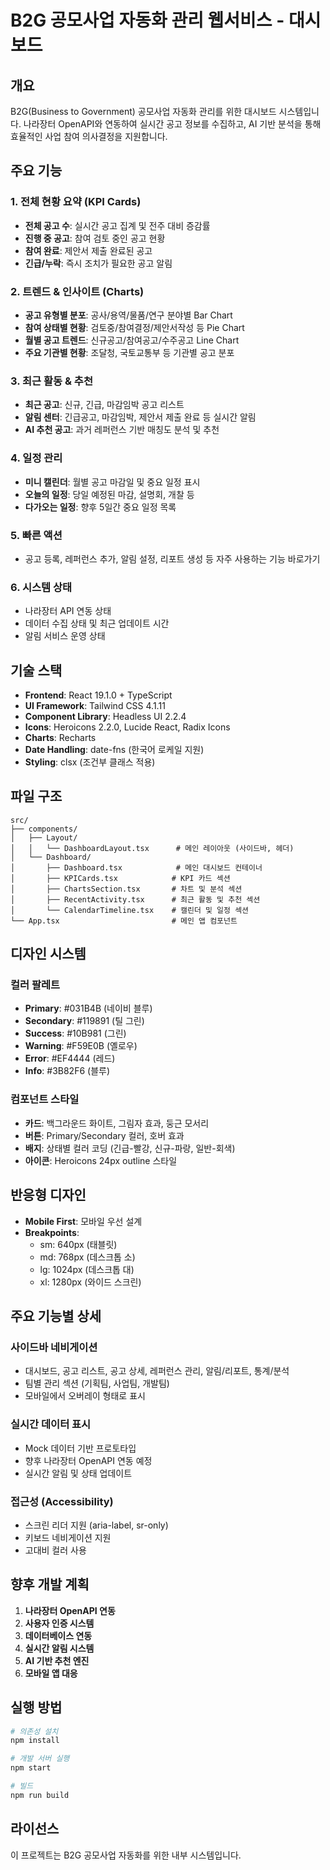 # B2G 공모사업 자동화 관리 웹서비스 - 대시보드

## 개요

B2G(Business to Government) 공모사업 자동화 관리를 위한 대시보드 시스템입니다. 나라장터 OpenAPI와 연동하여 실시간 공고 정보를 수집하고, AI 기반 분석을 통해 효율적인 사업 참여 의사결정을 지원합니다.

## 주요 기능

### 1. 전체 현황 요약 (KPI Cards)
- **전체 공고 수**: 실시간 공고 집계 및 전주 대비 증감률
- **진행 중 공고**: 참여 검토 중인 공고 현황
- **참여 완료**: 제안서 제출 완료된 공고
- **긴급/누락**: 즉시 조치가 필요한 공고 알림

### 2. 트렌드 & 인사이트 (Charts)
- **공고 유형별 분포**: 공사/용역/물품/연구 분야별 Bar Chart
- **참여 상태별 현황**: 검토중/참여결정/제안서작성 등 Pie Chart
- **월별 공고 트렌드**: 신규공고/참여공고/수주공고 Line Chart
- **주요 기관별 현황**: 조달청, 국토교통부 등 기관별 공고 분포

### 3. 최근 활동 & 추천
- **최근 공고**: 신규, 긴급, 마감임박 공고 리스트
- **알림 센터**: 긴급공고, 마감임박, 제안서 제출 완료 등 실시간 알림
- **AI 추천 공고**: 과거 레퍼런스 기반 매칭도 분석 및 추천

### 4. 일정 관리
- **미니 캘린더**: 월별 공고 마감일 및 중요 일정 표시
- **오늘의 일정**: 당일 예정된 마감, 설명회, 개찰 등
- **다가오는 일정**: 향후 5일간 중요 일정 목록

### 5. 빠른 액션
- 공고 등록, 레퍼런스 추가, 알림 설정, 리포트 생성 등 자주 사용하는 기능 바로가기

### 6. 시스템 상태
- 나라장터 API 연동 상태
- 데이터 수집 상태 및 최근 업데이트 시간
- 알림 서비스 운영 상태

## 기술 스택

- **Frontend**: React 19.1.0 + TypeScript
- **UI Framework**: Tailwind CSS 4.1.11
- **Component Library**: Headless UI 2.2.4
- **Icons**: Heroicons 2.2.0, Lucide React, Radix Icons
- **Charts**: Recharts
- **Date Handling**: date-fns (한국어 로케일 지원)
- **Styling**: clsx (조건부 클래스 적용)

## 파일 구조

```
src/
├── components/
│   ├── Layout/
│   │   └── DashboardLayout.tsx      # 메인 레이아웃 (사이드바, 헤더)
│   └── Dashboard/
│       ├── Dashboard.tsx            # 메인 대시보드 컨테이너
│       ├── KPICards.tsx            # KPI 카드 섹션
│       ├── ChartsSection.tsx       # 차트 및 분석 섹션
│       ├── RecentActivity.tsx      # 최근 활동 및 추천 섹션
│       └── CalendarTimeline.tsx    # 캘린더 및 일정 섹션
└── App.tsx                         # 메인 앱 컴포넌트
```

## 디자인 시스템

### 컬러 팔레트
- **Primary**: #031B4B (네이비 블루)
- **Secondary**: #119891 (틸 그린)
- **Success**: #10B981 (그린)
- **Warning**: #F59E0B (옐로우)
- **Error**: #EF4444 (레드)
- **Info**: #3B82F6 (블루)

### 컴포넌트 스타일
- **카드**: 백그라운드 화이트, 그림자 효과, 둥근 모서리
- **버튼**: Primary/Secondary 컬러, 호버 효과
- **배지**: 상태별 컬러 코딩 (긴급-빨강, 신규-파랑, 일반-회색)
- **아이콘**: Heroicons 24px outline 스타일

## 반응형 디자인

- **Mobile First**: 모바일 우선 설계
- **Breakpoints**: 
  - sm: 640px (태블릿)
  - md: 768px (데스크톱 소)
  - lg: 1024px (데스크톱 대)
  - xl: 1280px (와이드 스크린)

## 주요 기능별 상세

### 사이드바 네비게이션
- 대시보드, 공고 리스트, 공고 상세, 레퍼런스 관리, 알림/리포트, 통계/분석
- 팀별 관리 섹션 (기획팀, 사업팀, 개발팀)
- 모바일에서 오버레이 형태로 표시

### 실시간 데이터 표시
- Mock 데이터 기반 프로토타입
- 향후 나라장터 OpenAPI 연동 예정
- 실시간 알림 및 상태 업데이트

### 접근성 (Accessibility)
- 스크린 리더 지원 (aria-label, sr-only)
- 키보드 네비게이션 지원
- 고대비 컬러 사용

## 향후 개발 계획

1. **나라장터 OpenAPI 연동**
2. **사용자 인증 시스템**
3. **데이터베이스 연동**
4. **실시간 알림 시스템**
5. **AI 기반 추천 엔진**
6. **모바일 앱 대응**

## 실행 방법

```bash
# 의존성 설치
npm install

# 개발 서버 실행
npm start

# 빌드
npm run build
```

## 라이선스

이 프로젝트는 B2G 공모사업 자동화를 위한 내부 시스템입니다.